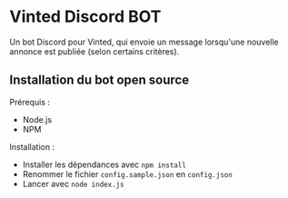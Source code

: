 # Vinted Discord BOT

Un bot Discord pour Vinted, qui envoie un message lorsqu'une nouvelle annonce est publiée (selon certains critères).


## Installation du bot open source


Prérequis :

* Node.js
* NPM

Installation :

* Installer les dépendances avec `npm install`
* Renommer le fichier `config.sample.json` en `config.json`
* Lancer avec `node index.js`
